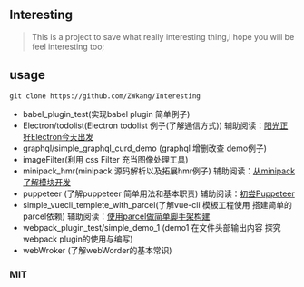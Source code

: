 ## Interesting
> This is a project to save what really interesting thing,i hope you will be feel interesting too;

## usage

```
git clone https://github.com/ZWkang/Interesting
```

- babel_plugin_test(实现babel plugin 简单例子)
- Electron/todolist(Electron todolist 例子(了解通信方式)) 辅助阅读：[阳光正好Electron今天出发](http://zwkang.com/2018/06/%E9%98%B3%E5%85%89%E6%AD%A3%E5%A5%BDelectron%E4%BB%8A%E5%A4%A9%E5%87%BA%E5%8F%91/459.html)
- graphql/simple_graphql_curd_demo (graphql 增删改查 demo例子)
- imageFilter(利用 css Filter 充当图像处理工具)
- minipack_hmr(minipack 源码解析以及拓展hmr例子) 辅助阅读：[从minipack了解模块开发](http://zwkang.com/2019/04/%E4%BB%8Eminipack%E4%BA%86%E8%A7%A3%E6%A8%A1%E5%9D%97%E5%BC%80%E5%8F%91/831.html)
- puppeteer (了解puppeteer 简单用法和基本职责) 辅助阅读：[初尝Puppeteer](http://zwkang.com/2018/01/%E5%88%9D%E5%B0%9Dpuppeteer/405.html)
- simple_vuecli_templete_with_parcel(了解vue-cli 模板工程使用 搭建简单的parcel依赖) 辅助阅读：[使用parcel做简单脚手架构建](http://zwkang.com/2018/11/%E4%BD%BF%E7%94%A8parcel%E5%81%9A%E7%AE%80%E5%8D%95%E8%84%9A%E6%89%8B%E6%9E%B6%E6%9E%84%E5%BB%BA/573.html)
- webpack_plugin_test/simple_demo_1 (demo1 在文件头部输出内容 探究webpack plugin的使用与编写)
- webWroker (了解webWorder的基本常识)

### MIT
